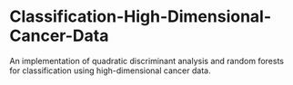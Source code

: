 # Classification-High-Dimensional-Cancer-Data
An implementation of quadratic discriminant analysis and random forests for classification using high-dimensional cancer data.
